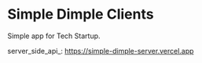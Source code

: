 # Simple Dimple Clients

Simple app for Tech Startup.

server_side_api_: https://simple-dimple-server.vercel.app

